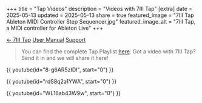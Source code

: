 +++
title = "Tap Videos"
description = "Videos with 7III Tap"
[extra]
date = 2025-05-13
updated = 2025-05-13
share = true
featured_image = "7III Tap Ableton MIDI Controller Step Sequencer.jpg"
featured_image_alt = "7III Tap, a MIDI controller for Ableton Live"
+++

<a href="/tap" class="btn" id="yellowButton">← 7III Tap</a> <a href="/tap/manual" class="btn" id="yellowButton">User Manual</a> <a href="/tap/support" class="btn" id="yellowButton">Support</a>

>You can find the complete Tap Playlist [here](https://youtube.com/playlist?list=PLcN8qnz0I9JhlHCpBz7QITk3D2pSIf0Qo&si=44xqGsoMvxHOu0Pp).
>Got a video with 7III Tap? Send it in and we will share it here!

{{ youtube(id="8-g6AR5zIDI", start="0") }}

{{ youtube(id="rdS8q2a1YWA", start="0") }}

{{ youtube(id="WL16ab43W9w", start="0") }}